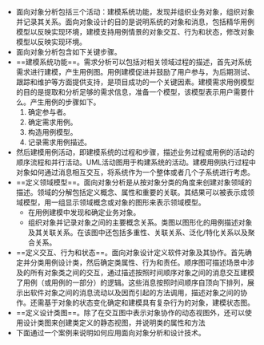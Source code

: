 - 面向对象分析包括三个活动：建模系统功能，发现并组织业务对象，组织对象并记录其关系。面向对象设计的目的是说明系统的对象和消息，包括精华用例模型以反映实现环境，建模支持用例情景的对象交互、行为和状态，修改对象模型以反映实现环境。
- 面向对象分析包含如下关键步骤。
- ==建模系统功能==。需求分析可以包括对相关领域过程的描述，首先对系统需求进行建模，产生用例图。用例建模促进并鼓励了用户参与，为后期测试、跟踪和维护等方面提供支持，是项目成功的一个关键因素。建模需求用例模型的目的是提取和分析足够的需求信息，准备一个模型，该模型表示用户需要什么。产生用例的步骤如下。
  1. 确定参与者。
  2. 确定需求用例。
  3. 构造用例模型。
  4. 记录需求用例描述。
- 然后建模用例活动，即建模系统的过程和步骤，描述业务过程或用例的活动的顺序流程和并行活动。UML活动图用于构建系统的活动。建模用例执行过程中对象如何通过消息相互交互，将系统作为一个整体或者几个子系统进行考虑。
- ==定义领域模型==。面向对象分析是从按对象分类的角度来创建对象领域的描述。领域的分解包括定义概念、属性和重要的关联。其结果可以被表示成领域模型，用一组显示领域概念或对象的图形来表示领域模型。
	- 在用例建模中发现和确定业务对象。
	- 组织对象并记录对象之间的主要概念关系。类图以图形化的用例描述对象及其关联关系。在该图中还包括多重性、关联关系、泛化/特化关系以及聚合关系。
- ==定义交互、行为和状态==。面向对象设计定义软件对象及其协作。首先确定并分类用例设计类，然后确定类属性、行为和责任。顺序图可描述场景中涉及的所有对象类之间的交互，通过描述按照时间顺序对象之间的消息交互建模了用例（或用例的一部分）的逻辑。这些消息按照时间顺序自顶向下排列，展示出软件对象之间的消息流动以及因而引起的方法调用，描述对象之间的协作。还需基于对象的状态变化确定和建模具有复杂行为的对象，建模状态图。
- ==定义设计类图==。除了在交互图中表示对象协作的动态视图外，还可以使用设计类图来创建类定义的静态视图，并说明类的属性和方法
- 下面通过一个案例来说明如何应用面向对象分析和设计技术。
